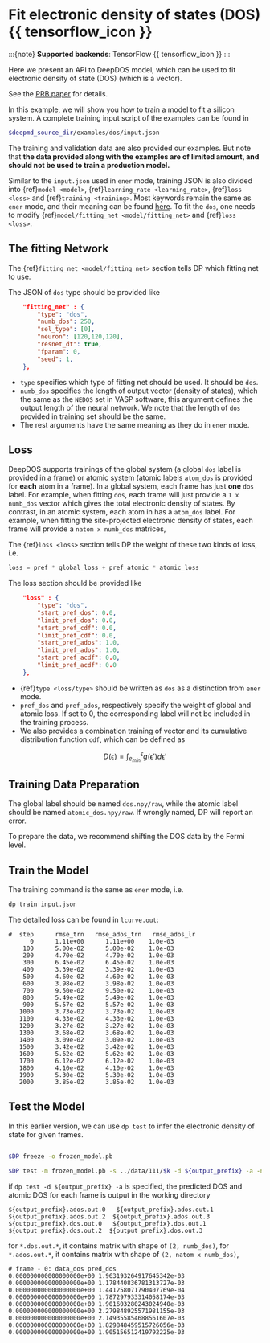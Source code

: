 # Fit electronic density of states (DOS) {{ tensorflow_icon }}

:::{note}
**Supported backends**: TensorFlow {{ tensorflow_icon }}
:::

Here we present an API to DeepDOS model, which can be used to fit electronic density of state (DOS) (which is a vector).

See the [PRB paper](https://doi.org/10.1103/PhysRevB.105.174109) for details.

In this example, we will show you how to train a model to fit a silicon system. A complete training input script of the examples can be found in

```bash
$deepmd_source_dir/examples/dos/input.json
```

The training and validation data are also provided our examples. But note that **the data provided along with the examples are of limited amount, and should not be used to train a production model.**

Similar to the `input.json` used in `ener` mode, training JSON is also divided into {ref}`model <model>`, {ref}`learning_rate <learning_rate>`, {ref}`loss <loss>` and {ref}`training <training>`. Most keywords remain the same as `ener` mode, and their meaning can be found [here](train-se-e2-a.md). To fit the `dos`, one needs to modify {ref}`model/fitting_net <model/fitting_net>` and {ref}`loss <loss>`.

## The fitting Network

The {ref}`fitting_net <model/fitting_net>` section tells DP which fitting net to use.

The JSON of `dos` type should be provided like

```json
	"fitting_net" : {
		"type": "dos",
		"numb_dos": 250,
		"sel_type": [0],
		"neuron": [120,120,120],
		"resnet_dt": true,
		"fparam": 0,
		"seed": 1,
	},
```

- `type` specifies which type of fitting net should be used. It should be `dos`.
- `numb_dos` specifies the length of output vector (density of states), which the same as the `NEDOS` set in VASP software, this argument defines the output length of the neural network. We note that the length of `dos` provided in training set should be the same.
- The rest arguments have the same meaning as they do in `ener` mode.

## Loss

DeepDOS supports trainings of the global system (a global `dos` label is provided in a frame) or atomic system (atomic labels `atom_dos` is provided for **each** atom in a frame). In a global system, each frame has just **one** `dos` label. For example, when fitting `dos`, each frame will just provide a `1 x numb_dos` vector which gives the total electronic density of states. By contrast, in an atomic system, each atom in has a `atom_dos` label. For example, when fitting the site-projected electronic density of states, each frame will provide a `natom x numb_dos` matrices,

The {ref}`loss <loss>` section tells DP the weight of these two kinds of loss, i.e.

```python
loss = pref * global_loss + pref_atomic * atomic_loss
```

The loss section should be provided like

```json
	"loss" : {
		"type": "dos",
		"start_pref_dos": 0.0,
		"limit_pref_dos": 0.0,
		"start_pref_cdf": 0.0,
		"limit_pref_cdf": 0.0,
		"start_pref_ados": 1.0,
		"limit_pref_ados": 1.0,
		"start_pref_acdf": 0.0,
		"limit_pref_acdf": 0.0
	},
```

- {ref}`type <loss/type>` should be written as `dos` as a distinction from `ener` mode.
- `pref_dos` and `pref_ados`, respectively specify the weight of global and atomic loss. If set to 0, the corresponding label will not be included in the training process.
- We also provides a combination training of vector and its cumulative distribution function `cdf`, which can be defined as

$$D(\epsilon) = \int_{e_{min}}^{\epsilon} g(\epsilon')d\epsilon'$$

## Training Data Preparation

The global label should be named `dos.npy/raw`, while the atomic label should be named `atomic_dos.npy/raw`. If wrongly named, DP will report an error.

To prepare the data, we recommend shifting the DOS data by the Fermi level.

## Train the Model

The training command is the same as `ener` mode, i.e.

```bash
dp train input.json
```

The detailed loss can be found in `lcurve.out`:

```
#  step      rmse_trn   rmse_ados_trn   rmse_ados_lr
      0      1.11e+00      1.11e+00    1.0e-03
    100      5.00e-02      5.00e-02    1.0e-03
    200      4.70e-02      4.70e-02    1.0e-03
    300      6.45e-02      6.45e-02    1.0e-03
    400      3.39e-02      3.39e-02    1.0e-03
    500      4.60e-02      4.60e-02    1.0e-03
    600      3.98e-02      3.98e-02    1.0e-03
    700      9.50e-02      9.50e-02    1.0e-03
    800      5.49e-02      5.49e-02    1.0e-03
    900      5.57e-02      5.57e-02    1.0e-03
   1000      3.73e-02      3.73e-02    1.0e-03
   1100      4.33e-02      4.33e-02    1.0e-03
   1200      3.27e-02      3.27e-02    1.0e-03
   1300      3.68e-02      3.68e-02    1.0e-03
   1400      3.09e-02      3.09e-02    1.0e-03
   1500      3.42e-02      3.42e-02    1.0e-03
   1600      5.62e-02      5.62e-02    1.0e-03
   1700      6.12e-02      6.12e-02    1.0e-03
   1800      4.10e-02      4.10e-02    1.0e-03
   1900      5.30e-02      5.30e-02    1.0e-03
   2000      3.85e-02      3.85e-02    1.0e-03
```

## Test the Model

In this earlier version, we can use `dp test` to infer the electronic density of state for given frames.

```bash

$DP freeze -o frozen_model.pb

$DP test -m frozen_model.pb -s ../data/111/$k -d ${output_prefix} -a -n 100
```

if `dp test -d ${output_prefix} -a` is specified, the predicted DOS and atomic DOS for each frame is output in the working directory

```
${output_prefix}.ados.out.0   ${output_prefix}.ados.out.1  ${output_prefix}.ados.out.2  ${output_prefix}.ados.out.3
${output_prefix}.dos.out.0   ${output_prefix}.dos.out.1  ${output_prefix}.dos.out.2  ${output_prefix}.dos.out.3
```

for `*.dos.out.*`, it contains matrix with shape of `(2, numb_dos)`,
for `*.ados.out.*`, it contains matrix with shape of `(2, natom x numb_dos)`,

```
# frame - 0: data_dos pred_dos
0.000000000000000000e+00 1.963193264917645342e-03
0.000000000000000000e+00 1.178440836781313727e-03
0.000000000000000000e+00 1.441258071790407769e-04
0.000000000000000000e+00 1.787297933314058174e-03
0.000000000000000000e+00 1.901603280243024940e-03
0.000000000000000000e+00 2.279848925571981155e-03
0.000000000000000000e+00 2.149355854688561607e-03
0.000000000000000000e+00 1.829848459515726056e-03
0.000000000000000000e+00 1.905156512419792225e-03
```
